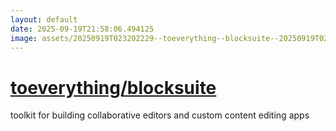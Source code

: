 ```yaml
---
layout: default
date: 2025-09-19T21:58:06.494125
image: assets/20250919T023202229--toeverything--blocksuite--20250919T024128751--cropped.png
---
```


# [toeverything/blocksuite](https://github.com/toeverything/blocksuite)

toolkit for building collaborative editors and custom content editing apps
